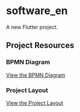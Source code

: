 # software_en

A new Flutter project.

## Project Resources

### BPMN Diagram
[View the BPMN Diagram](https://drive.google.com/file/d/1SeXhkrjKxLIuez3LnGBetnHGOiyzCJPW/view)

### Project Layout
[View the Project Layout](https://drive.google.com/file/d/1_hDX4a_IP3vAdo3HFmyPTrTV8HbDrnYY/view)
